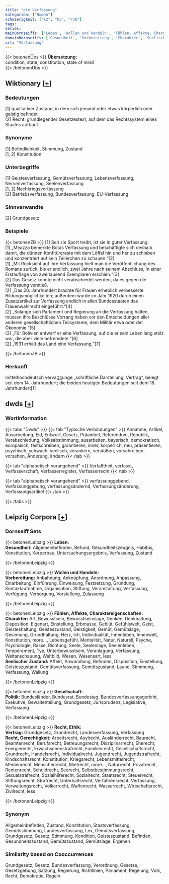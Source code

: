 ```yaml
---
title: "die Verfassung"
kategorien: ["Nomen"]
schwierigkeit: ["k2", "h5", "r10"]
tags:
series:
mainDornseiffs: ['Leben', 'Wollen und Handeln', 'Fühlen, Affekte, Charaktereigenschaften', 'Gesellschaft', 'Recht, Ethik']
domainDornseiffs: ['Gesundheit', 'Vorbereitung', 'Charakter', 'Seelischer Zustand', 'Politik', 'Vertrag', 'Recht, Gerechtigkeit']
url: "Verfassung"
---
```


{{< betonenÜbs >}}
**Übersetzung:**  
condition, state, constitution, state  of mind  
{{< /betonenÜbs >}}

## Wiktionary [[+](https://de.wiktionary.org/wiki/Verfassung)]

### Bedeutungen
[1] qualitativer Zustand, in dem sich jemand oder etwas körperlich oder geistig befindet  
[2] Recht: grundlegender Gesetzestext, auf dem das Rechtssystem eines Staates aufbaut  

### Synonyme
[1] Befindlichkeit, Stimmung, Zustand  
[1, 2] Konstitution  

### Unterbegriffe
[1] Geistesverfassung, Gemütsverfassung, Lebensverfassung, Nervenverfassung, Seelenverfassung  
[1, 2] Nachkriegsverfassung  
[2] Betriebsverfassung, Bundesverfassung, EU-Verfassung  

### Sinnverwandte
[2] Grundgesetz  

### Beispiele
{{< betonenZB >}}
[1] Seit sie Sport treibt, ist sie in guter Verfassung.  
[1] „Meazza bemerkte Botas Verfassung und beschäftigte sich deshalb damit, die dünnen Konfitürereste mit dem Löffel hin und her zu schieben und konzentriert auf sein Tellerchen zu schauen.“[2]  
[1] „Mit Rücksicht auf ihre Verfassung hielt man die Veröffentlichung des Romans zurück, bis er endlich, zwei Jahre nach seinem Abschluss, in einer Erstauflage von zweitausend Exemplaren erschien.“[3]  
[2] Das Gesetz konnte nicht verabschiedet werden, da es gegen die Verfassung verstieß.  
[2] „Das 20. Jahrhundert brachte für Frauen erheblich verbesserte Bildungsmöglichkeiten; außerdem wurde im Jahr 1920 durch einen Zusatzartikel zur Verfassung endlich in allen Bundesstaaten das Frauenwahlrecht eingeführt.“[4]  
[2] „Solange sich Parlament und Regierung an die Verfassung halten, müssen ihre Beschlüsse Vorrang haben vor den Entscheidungen aller anderen gesellschaftlichen Teilsysteme, dem Militär etwa oder der Ökonomie.“[5]  
[2] „Für Bolivien entwarf er eine Verfassung, auf die er sein Leben lang stolz war, die aber viele befremdete.“[6]  
[2] „1931 erhält das Land eine Verfassung.“[7]  

{{< /betonenZB >}}
### Herkunft
mittelhochdeutsch vervaʒʒunge „schriftliche Darstellung, Vertrag“, belegt seit dem 14. Jahrhundert; die beiden heutigen Bedeutungen seit dem 18. Jahrhundert[1]  



## dwds [[+](https://www.dwds.de/wb/Verfassung)]

### Wortinformation
{{< tabs "Dwds" >}}
{{< tab "Typische Verbindungen" >}}
Annahme, Artikel, Ausarbeitung, Eid, Entwurf, Gesetz, Präambel, Referendum, Republik, Verabschiedung, Volksabstimmung, ausarbeiten, bayerisch, demokratisch, europäisch, festschreiben, garantieren, inner, körperlich, neu, präsentieren, psychisch, schwach, seelisch, verankern, verstoßen, vorschreiben, vorsehen, Änderung, ändern
{{< /tab >}}

{{< tab "alphabetisch vorangehend" >}}
Verfaßtheit, verfasst, Verfasserschaft, Verfasserregister, Verfasserrecht
{{< /tab >}}

{{< tab "alphabetisch vorangehend" >}}
verfassunggebend, Verfassunggebung, verfassungsändernd, Verfassungsänderung, Verfassungsartikel
{{< /tab >}}

{{< /tabs >}}

## Leipzig Corpora [[+](https://corpora.uni-leipzig.de/en/res?word=Verfassung&corpusId=deu_newscrawl-public_2018)]

### Dornseiff Sets
{{< betonenLeipzig >}}
**Leben:**  
**Gesundheit:** Allgemeinbefinden, Befund, Gesundheitszeugnis, Habitus, Konstitution, Körperbau, Untersuchungsergebnis, Verfassung, Zustand  

{{< /betonenLeipzig >}}


{{< betonenLeipzig >}}
**Wollen und Handeln:**  
**Vorbereitung:** Anbahnung, Anknüpfung, Anordnung, Anpassung, Einarbeitung, Einführung, Einweisung, Festsetzung, Gründung, Kontaktaufnahme, Organisation, Stiftung, Veranstaltung, Verfassung, Verfügung, Versorgung, Vorstellung, Zulassung  

{{< /betonenLeipzig >}}


{{< betonenLeipzig >}}
**Fühlen, Affekte, Charaktereigenschaften:**  
**Charakter:** Art, Bewusstsein, Bewusstseinslage, Denken, Denkhaltung, Disposition, Eigenart, Einstellung, Erbmasse, Geblüt, Gefühlswelt, Geist, Geisteshaltung, Geisteszustand, Geistigkeit, Gemüt, Gemütslage, Gesinnung, Grundhaltung, Herz, Ich, Individualität, Innenleben, Innenwelt, Konstitution, more..., Lebensgefühl, Mentalität, Natur, Naturell, Psyche, Psychologie, Rasse, Richtung, Seele, Seelenlage, Seelenleben, Temperament, Typ, Unterbewusstsein, Veranlagung, Verfassung, Weltanschauung, Weltbild, Wesen, Wesensart, less  
**Seelischer Zustand:** Affekt, Anwandlung, Befinden, Disposition, Einstellung, Geisteszustand, Gemütsverfassung, Gemütszustand, Laune, Stimmung, Verfassung, Wallung  

{{< /betonenLeipzig >}}


{{< betonenLeipzig >}}
**Gesellschaft:**  
**Politik:** Bundesländer, Bundesrat, Bundestag, Bundesverfassungsgericht, Exekutive, Gewaltenteilung, Grundgesetz, Jurisprudenz, Legislative, Verfassung  

{{< /betonenLeipzig >}}


{{< betonenLeipzig >}}
**Recht, Ethik:**  
**Vertrag:** Grundgesetz, Grundrecht, Landesverfassung, Verfassung  
**Recht, Gerechtigkeit:** Arbeitsrecht, Asylrecht, Ausländerrecht, Baurecht, Beamtenrecht, Berufsrecht, Betreuungsrecht, Disziplinarrecht, Eherecht, Energierecht, Erwachsenenstrafrecht, Familienrecht, Gesellschaftsrecht, Grundrecht, Handelsrecht, Individualrecht, Jugendrecht, Jugendstrafrecht, Kindschaftsrecht, Konstitution, Kriegsrecht, Lebensmittelrecht, Medienrecht, Menschenrecht, Mietrecht, more..., Naturrecht, Privatrecht, Rentenrecht, Schuldrecht, Seerecht, Selbstbestimmungsrecht, Sexualstrafrecht, Sozialhilferecht, Sozialrecht, Staatsrecht, Steuerrecht, Stiftungsrecht, Strafrecht, Unterhaltsrecht, Verfahrensrecht, Verfassung, Verwaltungsrecht, Völkerrecht, Waffenrecht, Wasserrecht, Wirtschaftsrecht, Zivilrecht, less  

{{< /betonenLeipzig >}}

### Synonym
Allgemeinbefinden, Zustand, Konstitution, Staatsverfassung, Gemütsstimmung, Landesverfassung, Lex, Gemütsverfassung, Grundgesetz, Gesetz, Stimmung, Kondition, Geisteszustand, Befinden, Gesundheitszustand, Gemütszustand, Gemütslage, Ergehen


### Similarity based on Cooccurrences
Grundgesetz, Gesetz, Bundesverfassung, Verordnung, Gesetze, Gesetzgebung, Satzung, Regierung, Richtlinien, Parlament, Regelung, Volk, Recht, Demokratie, Regeln

